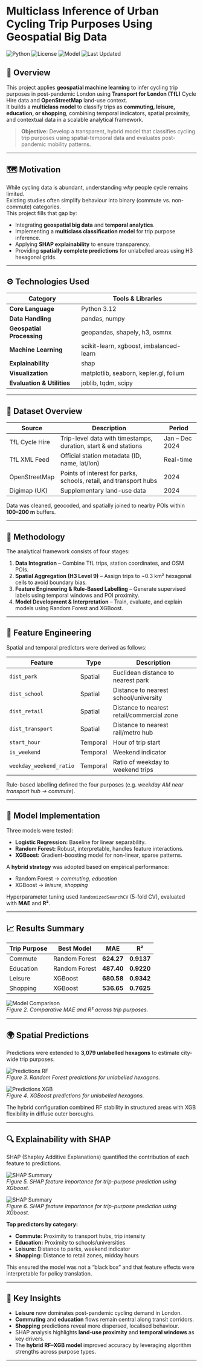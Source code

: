 # Multiclass Inference of Urban Cycling Trip Purposes Using Geospatial Big Data
![Python](https://img.shields.io/badge/Python-3.12-blue.svg)
![License](https://img.shields.io/badge/License-MIT-green.svg)
![Model](https://img.shields.io/badge/Model-RF--XGB%20Hybrid-orange.svg)
![Last Updated](https://img.shields.io/badge/Updated-Oct%202025-lightgrey.svg)

## 📘 Overview
This project applies **geospatial machine learning** to infer cycling trip purposes in post-pandemic London using **Transport for London (TfL)** Cycle Hire data and **OpenStreetMap** land-use context.  
It builds a **multiclass model** to classify trips as **commuting, leisure, education, or shopping**, combining temporal indicators, spatial proximity, and contextual data in a scalable analytical framework.

> **Objective:** Develop a transparent, hybrid model that classifies cycling trip purposes using spatial-temporal data and evaluates post-pandemic mobility patterns.

---

## 🗺️ Motivation
While cycling data is abundant, understanding *why* people cycle remains limited.  
Existing studies often simplify behaviour into binary (commute vs. non-commute) categories.  
This project fills that gap by:
- Integrating **geospatial big data** and **temporal analytics**.  
- Implementing a **multiclass classification model** for trip purpose inference.  
- Applying **SHAP explainability** to ensure transparency.  
- Providing **spatially complete predictions** for unlabelled areas using H3 hexagonal grids.

---

## ⚙️ Technologies Used
| Category | Tools & Libraries |
|-----------|------------------|
| **Core Language** | Python 3.12 |
| **Data Handling** | pandas, numpy |
| **Geospatial Processing** | geopandas, shapely, h3, osmnx |
| **Machine Learning** | scikit-learn, xgboost, imbalanced-learn |
| **Explainability** | shap |
| **Visualization** | matplotlib, seaborn, kepler.gl, folium |
| **Evaluation & Utilities** | joblib, tqdm, scipy |

---

## 📂 Dataset Overview
| Source | Description | Period |
|---------|--------------|--------|
| TfL Cycle Hire | Trip-level data with timestamps, duration, start & end stations | Jan – Dec 2024 |
| TfL XML Feed | Official station metadata (ID, name, lat/lon) | Real-time |
| OpenStreetMap | Points of interest for parks, schools, retail, and transport hubs | 2024 |
| Digimap (UK) | Supplementary land-use data | 2024 |

Data was cleaned, geocoded, and spatially joined to nearby POIs within **100–200 m** buffers.

---

## 🧮 Methodology
The analytical framework consists of four stages:

1. **Data Integration** – Combine TfL trips, station coordinates, and OSM POIs.  
2. **Spatial Aggregation (H3 Level 9)** – Assign trips to ~0.3 km² hexagonal cells to avoid boundary bias.  
3. **Feature Engineering & Rule-Based Labelling** – Generate supervised labels using temporal windows and POI proximity.  
4. **Model Development & Interpretation** – Train, evaluate, and explain models using Random Forest and XGBoost.


---

## 🧩 Feature Engineering
Spatial and temporal predictors were derived as follows:

| Feature | Type | Description |
|----------|------|-------------|
| `dist_park` | Spatial | Euclidean distance to nearest park |
| `dist_school` | Spatial | Distance to nearest school/university |
| `dist_retail` | Spatial | Distance to nearest retail/commercial zone |
| `dist_transport` | Spatial | Distance to nearest rail/metro hub |
| `start_hour` | Temporal | Hour of trip start |
| `is_weekend` | Temporal | Weekend indicator |
| `weekday_weekend_ratio` | Temporal | Ratio of weekday to weekend trips |

Rule-based labelling defined the four purposes (e.g. *weekday AM near transport hub → commute*).

---

## 🤖 Model Implementation
Three models were tested:
- **Logistic Regression:** Baseline for linear separability.  
- **Random Forest:** Robust, interpretable, handles feature interactions.  
- **XGBoost:** Gradient-boosting model for non-linear, sparse patterns.  

A **hybrid strategy** was adopted based on empirical performance:
- Random Forest → *commuting, education*  
- XGBoost → *leisure, shopping*

Hyperparameter tuning used `RandomizedSearchCV` (5-fold CV), evaluated with **MAE** and **R²**.

---

## 📈 Results Summary
| Trip Purpose | Best Model | MAE | R² |
|---------------|-------------|------|------|
| Commute | Random Forest | **624.27** | **0.9137** |
| Education | Random Forest | **487.40** | **0.9220** |
| Leisure | XGBoost | **680.58** | **0.9342** |
| Shopping | XGBoost | **536.65** | **0.7625** |

![Model Comparison](Visuals/comparative_rf_xgb_mae_r2.png)  
*Figure 2. Comparative MAE and R² across trip purposes.*

---

## 🌍 Spatial Predictions
Predictions were extended to **3,079 unlabelled hexagons** to estimate city-wide trip purposes.

![Predictions RF](Visuals/Random_Forest_predicted_cycling_trip_volumes.png)  
*Figure 3. Random Forest predictions for unlabelled hexagons.*

![Predictions XGB](Visuals/XGBoost_predicted_cycling_trip_volumes.png)  
*Figure 4. XGBoost predictions for unlabelled hexagons.*

The hybrid configuration combined RF stability in structured areas with XGB flexibility in diffuse outer boroughs.

---

## 🔍 Explainability with SHAP
SHAP (Shapley Additive Explanations) quantified the contribution of each feature to predictions.

![SHAP Summary](/Visuals/xgb_shap_summary_grid.png)  
*Figure 5. SHAP feature importance for trip-purpose prediction using XGboost.*

![SHAP Summary](/Visuals/random_forest_shap_summary_grid.png)  
*Figure 6. SHAP feature importance for trip-purpose prediction using XGboost.*

**Top predictors by category:**
- **Commute:** Proximity to transport hubs, trip intensity  
- **Education:** Proximity to schools/universities  
- **Leisure:** Distance to parks, weekend indicator  
- **Shopping:** Distance to retail zones, midday hours  

This ensured the model was not a “black box” and that feature effects were interpretable for policy translation.

---

## 🧠 Key Insights
- **Leisure** now dominates post-pandemic cycling demand in London.  
- **Commuting** and **education** flows remain central along transit corridors.  
- **Shopping** predictions reveal more dispersed, localised behaviour.  
- SHAP analysis highlights **land-use proximity** and **temporal windows** as key drivers.  
- The **hybrid RF–XGB model** improved accuracy by leveraging algorithm strengths across purpose types.

---
